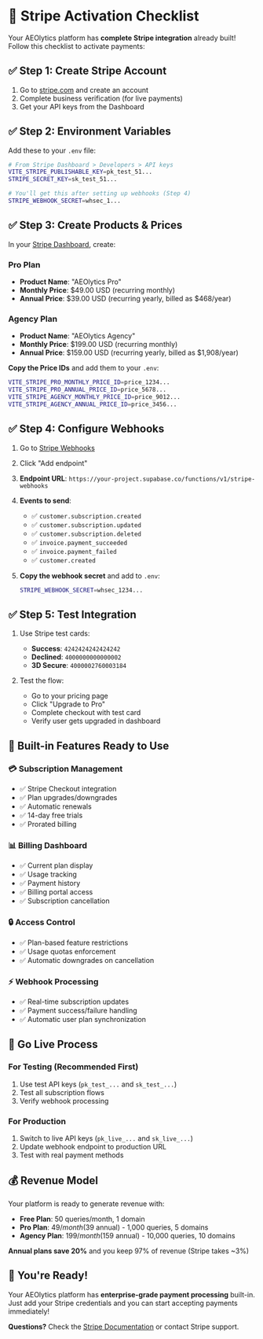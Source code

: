 # 🎉 Stripe Activation Checklist

Your AEOlytics platform has **complete Stripe integration** already built! Follow this checklist to activate payments:

## ✅ **Step 1: Create Stripe Account**
1. Go to [stripe.com](https://stripe.com) and create an account
2. Complete business verification (for live payments)
3. Get your API keys from the Dashboard

## ✅ **Step 2: Environment Variables**
Add these to your `.env` file:

```bash
# From Stripe Dashboard > Developers > API keys
VITE_STRIPE_PUBLISHABLE_KEY=pk_test_51...
STRIPE_SECRET_KEY=sk_test_51...

# You'll get this after setting up webhooks (Step 4)
STRIPE_WEBHOOK_SECRET=whsec_1...
```

## ✅ **Step 3: Create Products & Prices**
In your [Stripe Dashboard](https://dashboard.stripe.com/products), create:

### **Pro Plan**
- **Product Name**: "AEOlytics Pro"
- **Monthly Price**: $49.00 USD (recurring monthly)
- **Annual Price**: $39.00 USD (recurring yearly, billed as $468/year)

### **Agency Plan** 
- **Product Name**: "AEOlytics Agency"
- **Monthly Price**: $199.00 USD (recurring monthly)
- **Annual Price**: $159.00 USD (recurring yearly, billed as $1,908/year)

**Copy the Price IDs** and add them to your `.env`:
```bash
VITE_STRIPE_PRO_MONTHLY_PRICE_ID=price_1234...
VITE_STRIPE_PRO_ANNUAL_PRICE_ID=price_5678...
VITE_STRIPE_AGENCY_MONTHLY_PRICE_ID=price_9012...
VITE_STRIPE_AGENCY_ANNUAL_PRICE_ID=price_3456...
```

## ✅ **Step 4: Configure Webhooks**
1. Go to [Stripe Webhooks](https://dashboard.stripe.com/webhooks)
2. Click "Add endpoint"
3. **Endpoint URL**: `https://your-project.supabase.co/functions/v1/stripe-webhooks`
4. **Events to send**:
   - ✅ `customer.subscription.created`
   - ✅ `customer.subscription.updated`
   - ✅ `customer.subscription.deleted`
   - ✅ `invoice.payment_succeeded`
   - ✅ `invoice.payment_failed`
   - ✅ `customer.created`

5. **Copy the webhook secret** and add to `.env`:
   ```bash
   STRIPE_WEBHOOK_SECRET=whsec_1234...
   ```

## ✅ **Step 5: Test Integration**
1. Use Stripe test cards:
   - **Success**: `4242424242424242`
   - **Declined**: `4000000000000002`
   - **3D Secure**: `4000002760003184`

2. Test the flow:
   - Go to your pricing page
   - Click "Upgrade to Pro"
   - Complete checkout with test card
   - Verify user gets upgraded in dashboard

## 🎯 **Built-in Features Ready to Use**

### **💳 Subscription Management**
- ✅ Stripe Checkout integration
- ✅ Plan upgrades/downgrades
- ✅ Automatic renewals
- ✅ 14-day free trials
- ✅ Prorated billing

### **📊 Billing Dashboard**
- ✅ Current plan display
- ✅ Usage tracking
- ✅ Payment history
- ✅ Billing portal access
- ✅ Subscription cancellation

### **🔒 Access Control**
- ✅ Plan-based feature restrictions
- ✅ Usage quotas enforcement
- ✅ Automatic downgrades on cancellation

### **⚡ Webhook Processing**
- ✅ Real-time subscription updates
- ✅ Payment success/failure handling
- ✅ Automatic user plan synchronization

## 🚀 **Go Live Process**

### **For Testing (Recommended First)**
1. Use test API keys (`pk_test_...` and `sk_test_...`)
2. Test all subscription flows
3. Verify webhook processing

### **For Production**
1. Switch to live API keys (`pk_live_...` and `sk_live_...`)
2. Update webhook endpoint to production URL
3. Test with real payment methods

## 💰 **Revenue Model**

Your platform is ready to generate revenue with:

- **Free Plan**: 50 queries/month, 1 domain
- **Pro Plan**: $49/month ($39 annual) - 1,000 queries, 5 domains
- **Agency Plan**: $199/month ($159 annual) - 10,000 queries, 10 domains

**Annual plans save 20%** and you keep 97% of revenue (Stripe takes ~3%)

## 🎉 **You're Ready!**

Your AEOlytics platform has **enterprise-grade payment processing** built-in. Just add your Stripe credentials and you can start accepting payments immediately!

**Questions?** Check the [Stripe Documentation](https://stripe.com/docs) or contact Stripe support.